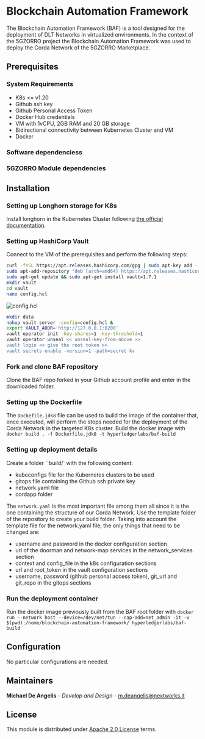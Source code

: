 # Blockchain Automation Framework 

The Blockchain Automation Framework (BAF) is a tool designed for the deployment of DLT Networks in virtualized environments. In the context of the 5GZORRO project the Blockchain Automation Framework was used to deploy the Corda Network of the 5GZORRO Marketplace.

## Prerequisites

### System Requirements
- K8s <= v1.20
- Github ssh key
- Github Personal Access Token
- Docker Hub credentials
- VM with 1vCPU, 2GB RAM and 20 GB storage
- Bidirectional connectivity between Kubernetes Cluster and VM
- Docker

### Software dependenciess

### 5GZORRO Module dependencies

## Installation

### Setting up Longhorn storage for K8s
Install longhorn in the Kubernetes Cluster following [the official documentation](https://longhorn.io/docs/1.2.2/deploy/install/install-with-kubectl/).

### Setting up HashiCorp Vault 

Connect to the VM of the prerequisites and perform the following steps:

```bash
curl -fsSL https://apt.releases.hashicorp.com/gpg | sudo apt-key add -
sudo apt-add-repository "deb [arch=amd64] https://apt.releases.hashicorp.com $(lsb_release -cs) main"
sudo apt-get update && sudo apt-get install vault=1.7.1
mkdir vault
cd vault
nano config.hcl
```
![config.hcl](docs/images/config_hcl.png)
```bash
mkdir data
nohup vault server -config=config.hcl &
export VAULT_ADDR='http://127.0.0.1:8200'
vault operator init -key-shares=1 -key-threshold=1
vault operator unseal << unseal-key-from-above >>
vault login << give the root token >>
vault secrets enable -version=1 -path=secret kv
```

### Fork and clone BAF repository
Clone the BAF repo forked in your Github account profile and enter in the downloaded folder.

### Setting up the Dockerfile
The `Dockefile.jdk8` file can be used to build the image of the container that, once executed, will perform the steps needed for the deployment of the Corda Network in the targeted K8s cluster.
Build the docker image with `docker build . -f Dockerfile.jdk8 -t hyperledgerlabs/baf-build`

### Setting up deployment details
Create a folder ``build/` with the following content:
- kubeconfigs file for the Kubernetes clusters to be used
- gitops file containing the Github ssh private key
- network.yaml file
- cordapp folder

The `network.yaml` is the most important file among them all since it is the one containing the structure of our Corda Network.
Use the template folder of the repository to create your build folder. Taking into account the template file for the network.yaml file, the only things that need to be changed are:

- username and password in the docker configuration section
- uri of the doorman and network-map services in the network_services section
- context and config_file in the k8s configuration sections
- url and root_token in the vault configuration sections
- username, password (github personal access token), git_url and git_repo in the gitops sections

### Run the deployment container
Run the docker image previously built from the BAF root folder with `docker run --network host --device=/dev/net/tun --cap-add=net_admin -it -v $(pwd):/home/blockchain-automation-framework/ hyperledgerlabs/baf-build`

## Configuration
No particular configurations are needed.

## Maintainers
**Michael De Angelis** - *Develop and Design* - m.deangelis@nextworks.it </br>

## License
This module is distributed under [Apache 2.0 License](LICENSE) terms.